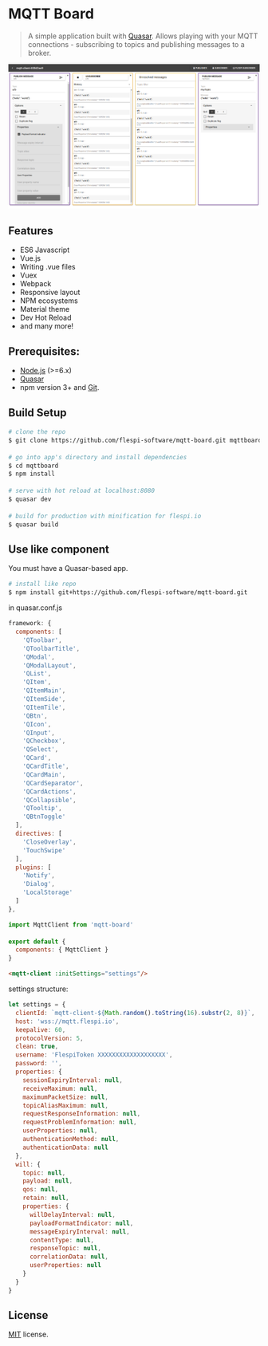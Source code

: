 # MQTT Board

> A simple application built with [Quasar](http://quasar-framework.org). Allows playing with your MQTT connections - subscribing to topics and publishing messages to a broker.

![Screenshot](/misc/screenshot.png?raw=true "MQTT Board")

## Features
* ES6 Javascript
* Vue.js
* Writing .vue files
* Vuex
* Webpack
* Responsive layout
* NPM ecosystems
* Material theme
* Dev Hot Reload
* and many more!

## Prerequisites:

- [Node.js](https://nodejs.org/en/) (>=6.x)
- [Quasar](http://quasar-framework.org)
- npm version 3+ and [Git](https://git-scm.com/).

## Build Setup

``` bash
# clone the repo
$ git clone https://github.com/flespi-software/mqtt-board.git mqttboard

# go into app's directory and install dependencies
$ cd mqttboard
$ npm install

# serve with hot reload at localhost:8080
$ quasar dev

# build for production with minification for flespi.io
$ quasar build
```

## Use like component
You must have a Quasar-based app.
```bash
# install like repo
$ npm install git+https://github.com/flespi-software/mqtt-board.git
```
in quasar.conf.js
```js
framework: {
  components: [
    'QToolbar',
    'QToolbarTitle',
    'QModal',
    'QModalLayout',
    'QList',
    'QItem',
    'QItemMain',
    'QItemSide',
    'QItemTile',
    'QBtn',
    'QIcon',
    'QInput',
    'QCheckbox',
    'QSelect',
    'QCard',
    'QCardTitle',
    'QCardMain',
    'QCardSeparator',
    'QCardActions',
    'QCollapsible',
    'QTooltip',
    'QBtnToggle'
  ],
  directives: [
    'CloseOverlay',
    'TouchSwipe'
  ],
  plugins: [
    'Notify',
    'Dialog',
    'LocalStorage'
  ]
},
```
```js
import MqttClient from 'mqtt-board'

export default {
  components: { MqttClient }
}
```
```html
<mqtt-client :initSettings="settings"/>
```
settings structure:
```js
let settings = {
  clientId: `mqtt-client-${Math.random().toString(16).substr(2, 8)}`,
  host: 'wss://mqtt.flespi.io',
  keepalive: 60,
  protocolVersion: 5,
  clean: true,
  username: 'FlespiToken XXXXXXXXXXXXXXXXXXX',
  password: '',
  properties: {
    sessionExpiryInterval: null,
    receiveMaximum: null,
    maximumPacketSize: null,
    topicAliasMaximum: null,
    requestResponseInformation: null,
    requestProblemInformation: null,
    userProperties: null,
    authenticationMethod: null,
    authenticationData: null
  },
  will: {
    topic: null,
    payload: null,
    qos: null,
    retain: null,
    properties: {
      willDelayInterval: null,
      payloadFormatIndicator: null,
      messageExpiryInterval: null,
      contentType: null,
      responseTopic: null,
      correlationData: null,
      userProperties: null
    }
  }
}
```

## License
[MIT](https://github.com/flespi-software/mqtt-board/blob/master/LICENSE) license.
